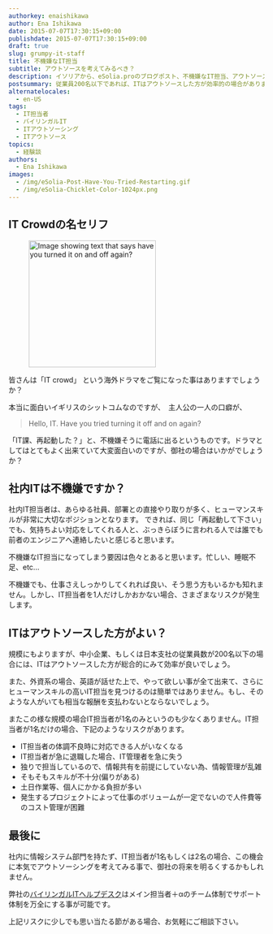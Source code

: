 ```yaml
---
authorkey: enaishikawa
author: Ena Ishikawa
date: 2015-07-07T17:30:15+09:00
publishdate: 2015-07-07T17:30:15+09:00
draft: true
slug: grumpy-it-staff
title: 不機嫌なIT担当
subtitle: アウトソースを考えてみるべき？
description: イソリアから、eSolia.proのブログポスト、不機嫌なIT担当、アウトソースを考えてみるべき？
postsummary: 従業員200名以下であれば、ITはアウトソースした方が効率的の場合があります。
alternatelocales:
  - en-US
tags:
  - IT担当者
  - バイリンガルIT
  - ITアウトソーシング
  - ITアウトソース
topics:
  - 経験談
authors:
  - Ena Ishikawa
images:
  - /img/eSolia-Post-Have-You-Tried-Restarting.gif
  - /img/eSolia-Chicklet-Color-1024px.png
---
```


## IT Crowdの名セリフ

<figure class="image-container">
<img class="materialboxed right responsive-img z-depth-2" data-caption="IT crowdよりの名言" width="250" src="/img/eSolia-Post-Have-You-Tried-Restarting.gif" alt="Image showing text that says have you turned it on and off again?">
</figure>

皆さんは「IT crowd」 という海外ドラマをご覧になった事はありますでしょうか？

本当に面白いイギリスのシットコムなのですが、　主人公の一人の口癖が、

> Hello, IT. Have you tried turning it off and on again?

「IT課、再起動した？」と、不機嫌そうに電話に出るというものです。ドラマとしてはとてもよく出来ていて大変面白いのですが、御社の場合はいかがでしょうか？

## 社内ITは不機嫌ですか？

社内IT担当者は、あらゆる社員、部署との直接やり取りが多く、ヒューマンスキルが非常に大切なポジションとなります。
できれば、同じ「再起動して下さい」でも、気持ちよい対応をしてくれる人と、ぶっきらぼうに言われる人では誰でも前者のエンジニアへ連絡したいと感じると思います。

不機嫌なIT担当になってしまう要因は色々とあると思います。忙しい、睡眠不足、etc...

不機嫌でも、仕事さえしっかりしてくれれば良い、そう思う方もいるかも知れません。しかし、IT担当者を1人だけしかおかない場合、さまざまなリスクが発生します。

## ITはアウトソースした方がよい？

規模にもよりますが、中小企業、もしくは日本支社の従業員数が200名以下の場合には、ITはアウトソースした方が総合的にみて効率が良いでしょう。

また、外資系の場合、英語が話せた上で、やって欲しい事が全て出来て、さらにヒューマンスキルの高いIT担当を見つけるのは簡単ではありません。もし、そのような人がいても相当な報酬を支払わないとならないでしょう。

またこの様な規模の場合IT担当者が1名のみというのも少なくありません。IT担当者が1名だけの場合、下記のようなリスクがあります。

* IT担当者の体調不良時に対応できる人がいなくなる
* IT担当者が急に退職した場合、IT管理者を急に失う
* 独りで担当しているので、情報共有を前提にしていない為、情報管理が乱雑
* そもそもスキルが不十分(偏りがある)
* 土日作業等、個人にかかる負担が多い
* 発生するプロジェクトによって仕事のボリュームが一定でないので人件費等のコスト管理が困難

## 最後に

社内に情報システム部門を持たず、IT担当者が1名もしくは2名の場合、この機会に本気でアウトソーシングを考えてみる事で、御社の将来を明るくするかもしれません。

弊社の[バイリンガルITヘルプデスク](http://esolia.co.jp/helpdesk/)はメイン担当者＋αのチーム体制でサポート体制を万全にする事が可能です。

上記リスクに少しでも思い当たる節がある場合、お気軽にご相談下さい。
